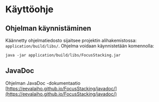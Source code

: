 # Käyttöohje

## Ohjelman käynnistäminen

Käännetty ohjelmatiedosto sijaitsee projektin alihakemistossa: ```application/build/libs/```. Ohjelma voidaan käynnistetään komennolla:
```
java -jar application/build/libs/FocusStacking.jar
```


## JavaDoc

Ohjelman JavaDoc -dokumentaatio [https://eevalaiho.github.io/FocusStacking/javadoc/](https://eevalaiho.github.io/FocusStacking/javadoc/)




